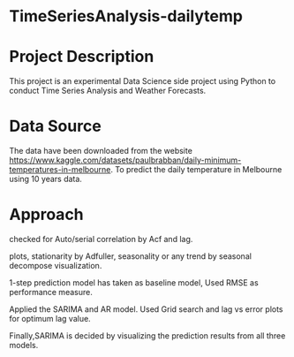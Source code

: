 # TimeSeriesAnalysis-dailytemp
# Project Description

This project is an experimental Data Science side project using Python to conduct Time Series Analysis and Weather Forecasts.
# Data Source

The data have been downloaded from the website https://www.kaggle.com/datasets/paulbrabban/daily-minimum-temperatures-in-melbourne. To predict the daily temperature in Melbourne using 10 years data.
# Approach
checked for Auto/serial correlation by Acf and lag.

plots, stationarity by Adfuller, seasonality or any trend by seasonal decompose visualization.

1-step prediction model has taken as baseline model, Used RMSE as performance measure.

Applied the SARIMA and AR model. Used Grid search and lag vs error plots for optimum lag value.

Finally,SARIMA is decided by visualizing the prediction results from all three models.
